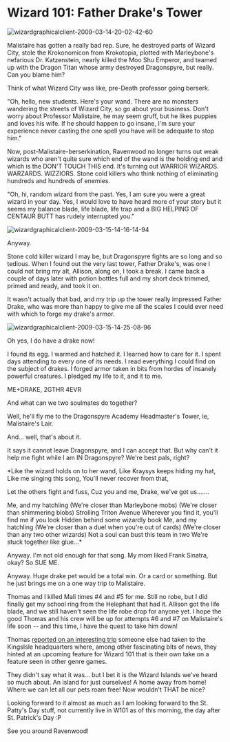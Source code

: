 # Wizard 101: Father Drake's Tower

![wizardgraphicalclient-2009-03-14-20-02-42-60](http://westkarana.com/wp-content/uploads/2009/03/wizardgraphicalclient-2009-03-14-20-02-42-60.jpg "wizardgraphicalclient-2009-03-14-20-02-42-60")

Malistaire has gotten a really bad rep. Sure, he destroyed parts of Wizard City, stole the Krokonomicon from Krokotopia, plotted with Marleybone's nefarious Dr. Katzenstein, nearly killed the Moo Shu Emperor, and teamed up with the Dragon Titan whose army destroyed Dragonspyre, but really. Can you blame him?

Think of what Wizard City was like, pre-Death professor going berserk.

"Oh, hello, new students. Here's your wand. There are no monsters wandering the streets of Wizard City, so go about your business. Don't worry about Professor Malistaire, he may seem gruff, but he likes puppies and loves his wife. If he should happen to go insane, I'm sure your experience never casting the one spell you have will be adequate to stop him."

Now, post-Malistaire-berserkination, Ravenwood no longer turns out weak wizards who aren't quite sure which end of the wand is the holding end and which is the DON'T TOUCH THIS end. It's turning out WARRIOR WIZARDS. WARZARDS. WIZZIORS. Stone cold killers who think nothing of eliminating hundreds and hundreds of enemies.

"Oh, hi, random wizard from the past. Yes, I am sure you were a great wizard in your day. Yes, I would love to have heard more of your story but it seems my balance blade, life blade, life trap and a BIG HELPING OF CENTAUR BUTT has rudely interrupted you."

![wizardgraphicalclient-2009-03-15-14-16-14-94](http://westkarana.com/wp-content/uploads/2009/03/wizardgraphicalclient-2009-03-15-14-16-14-94.jpg "wizardgraphicalclient-2009-03-15-14-16-14-94")

Anyway.

Stone cold killer wizard I may be, but Dragonspyre fights are so long and so tedious. When I found out the very last tower, Father Drake's, was one I could not bring my alt, Allison, along on, I took a break. I came back a couple of days later with potion bottles full and my short deck trimmed, primed and ready, and took it on.

It wasn't actually that bad, and my trip up the tower really impressed Father Drake, who was more than happy to give me all the scales I could ever need with which to forge my drake's armor.

![wizardgraphicalclient-2009-03-15-14-25-08-96](http://westkarana.com/wp-content/uploads/2009/03/wizardgraphicalclient-2009-03-15-14-25-08-96.jpg "wizardgraphicalclient-2009-03-15-14-25-08-96")

Oh yes, I do have a drake now!

I found its egg. I warmed and hatched it. I learned how to care for it. I spent days attending to every one of its needs. I read everything I could find on the subject of drakes. I forged armor taken in bits from hordes of insanely powerful creatures. I pledged my life to it, and it to me.

ME+DRAKE, 2GTHR 4EVR

And what can we two soulmates do together?

Well, he'll fly me to the Dragonspyre Academy Headmaster's Tower, ie, Malistaire's Lair.

And... well, that's about it.

It says it cannot leave Dragonspyre, and I can accept that. But why can't it help me fight while I am IN Dragonspyre? We're best pals, right?

*Like the wizard holds on to her wand,
Like Kraysys keeps hiding my hat,
Like me singing this song,
You'll never recover from that,

Let the others fight and fuss,
Cuz you and me, Drake, we've got us.......

Me, and my hatchling
(We're closer than Marleybone mobs)
(We're closer than shimmering blobs)
Strolling Triton Avenue
Wherever you find it, you'll find me if you look
Hidden behind some wizardly book
Me, and my hatchling
(We're closer than a duel when you're out of cards)
(We're closer than any two other wizards)
Not a soul can bust this team in two
We're stuck together like glue...*

Anyway. I'm not old enough for that song. My mom liked Frank Sinatra, okay? So SUE ME.

Anyway. Huge drake pet would be a total win. Or a card or something. But he just brings me on a one way trip to Malistaire.

Thomas and I killed Mali times #4 and #5 for me. Still no robe, but I did finally get my school ring from the Helephant that had it. Allison got the life blade, and we still haven't seen the life robe drop for anyone yet. I hope the good Thomas and his crew will be up for attempts #6 and #7 on Malistaire's life soon -- and this time, I have the quest to take him down!

Thomas [reported on an interesting trip](http://thefriendlynecromancer.blogspot.com/2009/03/quinn-hexthief-rocks-austin-texas-in.html) someone else had taken to the KingsIsle headquarters where, among other fascinating bits of news, they hinted at an upcoming feature for Wizard 101 that is their own take on a feature seen in other genre games.

They didn't say what it was... but I bet it is the Wizard Islands we've heard so much about. An island for just ourselves! A home away from home! Where we can let all our pets roam free! Now wouldn't THAT be nice?

Looking forward to it almost as much as I am looking forward to the St. Patty's Day stuff, not currently live in W101 as of this morning, the day after St. Patrick's Day :P

See you around Ravenwood!

